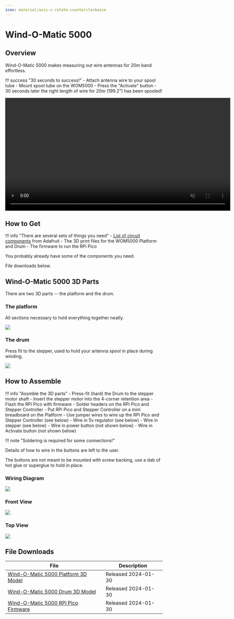 ```yaml
---
icon: material/axis-z-rotate-counterclockwise
---
```


# Wind-O-Matic 5000

## Overview

Wind-O-Matic 5000 makes measuring out wire antennas for 20m band effortless.

!!! success "30 seconds to success!"
    - Attach antenna wire to your spool tube
    - Mount spool tube on the WOM5000
    - Press the "Activate" button
    - 30 seconds later the right length of wire for 20m (199.2") has been spooled!

<video width="720" autoplay loop muted controls>
    <source src="demo.mp4" type="video/mp4" />
</video>

## How to Get

!!! info "There are several sets of things you need"
    - [List of circuit components](https://www.adafruit.com/wishlists/586617) from Adafruit
    - The 3D print files for the WOM5000 Platform and Drum
    - The firmware to run the RPi Pico

You probably already have some of the components you need.  

File downloads below.
            

## Wind-O-Matic 5000 3D Parts

There are two 3D parts -- the platform and the drum.

### The platform

All sections necessary to hold everything together neatly.

![](f360.platform.png)

### The drum 

Press fit to the stepper, used to hold your antenna spool in place during winding.

![](f360.drum.png)
            

## How to Assemble

!!! info "Assmble the 3D parts"
    - Press-fit (hard) the Drum to the stepper motor shaft
    - Insert the stepper motor into the 4-corner retention area
    - Flash the RPi Pico with firmware
    - Solder headers on the RPi Pico and Stepper Controller
    - Put RPi Pico and Stepper Controller on a mini breadboard on the Platform
    - Use jumper wires to wire up the RPi Pico and Stepper Controller (see below)
    - Wire in 5v regulator (see below)
    - Wire in stepper (see below)
    - Wire in power button (not shown below)
    - Wire in Activate button (not shown below)

!!! note "Soldering is required for some connections!"

Details of how to wire in the buttons are left to the user.  

The buttons are not meant to be mounted with screw backing, use a dab of hot glue or superglue to hold in place.  

### Wiring Diagram

[![](circuit_fritzing_zoomed.png)](circuit_fritzing_zoomed.png)

### Front View

![](assembled_front.jpg)

### Top View

![](assembled_top.jpg)
            

## File Downloads

| File | Description |
| --- | --- |
| [Wind-O-Matic 5000 Platform 3D Model](WOM5000.platform.2024-01-30.3mf) | Released 2024-01-30 |
| [Wind-O-Matic 5000 Drum 3D Model](WOM5000.drum.2024-01-30.3mf) | Released 2024-01-30 |
| [Wind-O-Matic 5000 RPi Pico Firmware](WOM5000.firmware.2024-01-30.uf2) | Released 2024-01-30 |